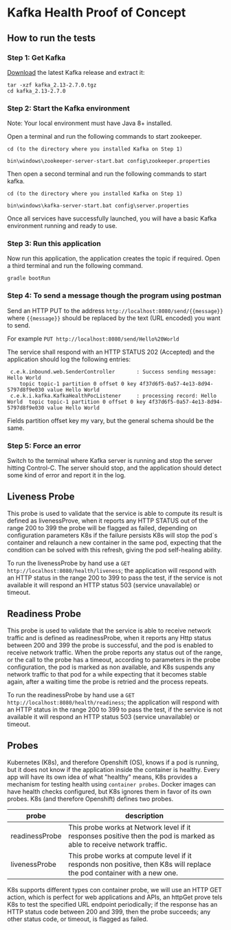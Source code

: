 # Kafka Health Proof of Concept

## How to run the tests

### Step 1: Get Kafka

[Download](https://www.apache.org/dyn/closer.cgi?path=/kafka/2.7.0/kafka_2.13-2.7.0.tgz]) the latest Kafka release and extract it:
```
tar -xzf kafka_2.13-2.7.0.tgz
cd kafka_2.13-2.7.0
```

### Step 2: Start the Kafka environment
Note: Your local environment must have Java 8+ installed.

Open a terminal and run the following commands to start zookeeper.
```
cd (to the directory where you installed Kafka on Step 1)

bin\windows\zookeeper-server-start.bat config\zookeeper.properties
```

Then open a second terminal and run the following commands to start kafka.
```
cd (to the directory where you installed Kafka on Step 1)

bin\windows\kafka-server-start.bat config\server.properties
```

Once all services have successfully launched, you will have a basic Kafka environment running and ready to use.

### Step 3: Run this application

Now run this application, the application creates the topic if required. Open a third terminal and run the following command.

```
gradle bootRun
```

### Step 4: To send a message though the program using postman

Send an HTTP PUT to the address `http://localhost:8080/send/{{message}}` where `{{message}}` should be replaced by the text (URL encoded) you want to send.

For example `PUT http://localhost:8080/send/Hello%20World`

The service shall respond with an HTTP STATUS 202 (Accepted) and the application should log the following entries:

```
 c.e.k.inbound.web.SenderController       : Success sending message: Hello World
	topic topic-1 partition 0 offset 0 key 4f37d6f5-0a57-4e13-8d94-5797d8f9e030 value Hello World
 c.e.k.i.kafka.KafkaHealthPocListener     : processing record: Hello World	topic topic-1 partition 0 offset 0 key 4f37d6f5-0a57-4e13-8d94-5797d8f9e030 value Hello World

```
Fields partition offset key my vary, but the general schema should be the same.

### Step 5: Force an error

Switch to the terminal where Kafka server is running and stop the server hitting Control-C. The server should stop, and the application should detect some kind of error and report it in the log.

## Liveness Probe

This probe is used to validate that the service is able to compute its result is defined as livenessProve, when it reports any HTTP STATUS out of the range 200 to 399 the probe will be flagged as failed, depending on configuration parameters K8s if the failure persists K8s will stop the pod´s container and relaunch a new container in the same pod, expecting that the condition can be solved with this refresh, giving the pod self-healing ability.  

To run the livenessProbe by hand use a `GET http://localhost:8080/health/liveness`; the application will respond with an HTTP status in the range 200 to 399 to pass the test, if the service is not available it will respond an HTTP status 503 (service unavailable) or timeout.

## Readiness Probe

This probe is used to validate that the service is able to receive network traffic and is defined as readinessProbe, when it reports any Http status between 200 and 399 the probe is successful, and the pod is enabled to receive network traffic. When the probe reports any status out of the range, or the call to the probe has a timeout, according to parameters in the probe configuration, the pod is marked as non available, and K8s suspends any network traffic to that pod for a while expecting that it becomes stable again, after a waiting time the probe is retried and the process repeats.

To run the readinessProbe by hand use a `GET http://localhost:8080/health/readiness`; the application will respond with an HTTP status in the range 200 to 399 to pass the test, if the service is not available it will respond an HTTP status 503 (service unavailable) or timeout.

## Probes

Kubernetes (K8s), and therefore Openshift (OS), knows if a pod is running, but it does not know if the application inside the container is healthy. Every app will have its own idea of what "healthy" means, K8s provides a mechanism for testing health using `container probes`. Docker images can have health checks configured, but K8s ignores them in favor of its own probes. K8s (and therefore Openshift) defines two probes.

|probe|description|
|-----|-----------|
|readinessProbe|This probe works at Network level if it responses positive then the pod is marked as able to receive network traffic.|
|livenessProbe|This probe works at compute level if it responds non positive, then K8s will replace the pod container with a new one.|

K8s supports different types con container probe, we will use an HTTP GET action, which is perfect for web applications and APIs, an httpGet prove tels K8s to test the specified URL endpoint periodically; if the response has an HTTP status code between 200 and 399, then the probe succeeds; any other status code, or timeout, is flagged as failed.

